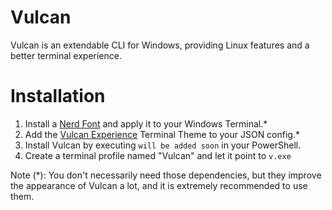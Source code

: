 # Vulcan
Vulcan is an extendable CLI for Windows, providing Linux features and a better terminal experience. 

# Installation
1. Install a [Nerd Font](https://www.nerdfonts.com/font-downloads) and apply it to your Windows Terminal.*
2. Add the [Vulcan Experience](https://raw.githubusercontent.com/noahonfyre/vulcan/master/requirements/theme.json) Terminal Theme to your JSON config.*
3. Install Vulcan by executing `will be added soon` in your PowerShell.
4. Create a terminal profile named "Vulcan" and let it point to `v.exe`

Note (*): You don't necessarily need those dependencies,
but they improve the appearance of Vulcan a lot,
and it is extremely recommended to use them.

